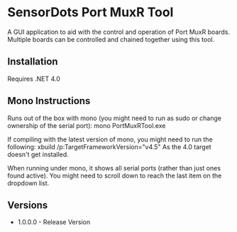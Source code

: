 # SensorDots Port MuxR Tool

A GUI application to aid with the control and operation of Port MuxR boards. Multiple boards can be controlled and chained together using this tool.

## Installation

Requires .NET 4.0

## Mono Instructions

Runs out of the box with mono (you might need to run as sudo or change ownership of the serial port):
mono PortMuxRTool.exe

If compiling with the latest version of mono, you might need to run the following:
xbuild /p:TargetFrameworkVersion="v4.5"
As the 4.0 target doesn't get installed.

When running under mono, it shows all serial ports (rather than just ones found active). You might need to scroll down to reach the last item on the dropdown list.

## Versions

   - 1.0.0.0 - Release Version
